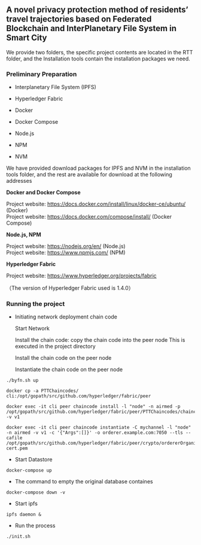 ## A novel privacy protection method of residents’ travel trajectories based on Federated Blockchain and InterPlanetary File System in Smart City

We provide two folders, the specific project contents are located in the RTT folder, and the Installation tools contain the installation packages we need.

### Preliminary Preparation

- Interplanetary File System (IPFS)

- Hyperledger Fabric

- Docker

- Docker Compose

- Node.js

- NPM

- NVM

We have provided download packages for IPFS and NVM in the installation tools folder, and the rest are available for download at the following addresses

**Docker and Docker Compose**

Project website: https://docs.docker.com/install/linux/docker-ce/ubuntu/ (Docker)\
Project website: https://docs.docker.com/compose/install/ (Docker Compose)

**Node.js, NPM**

Project website: https://nodejs.org/en/ (Node.js)\
Project website: https://www.npmjs.com/ (NPM)



**Hyperledger Fabric**

Project website: https://www.hyperledger.org/projects/fabric

（The version of Hyperledger Fabric used is 1.4.0）

### Running the project

- Initiating network deployment chain code

  Start Network
  
  Install the chain code: copy the chain code into the peer node This is executed in the project directory
  
  Install the chain code on the peer node
  
  Instantiate the chain code on the peer node

```
./byfn.sh up
```
  
 ```
docker cp -a PTTChaincodes/ cli:/opt/gopath/src/github.com/hyperledger/fabric/peer

docker exec -it cli peer chaincode install -l "node" -n airmed -p /opt/gopath/src/github.com/hyperledger/fabric/peer/PTTChaincodes/chaincode -v v1

docker exec -it cli peer chaincode instantiate -C mychannel -l "node" -n airmed -v v1 -c '{"Args":[]}' -o orderer.example.com:7050 --tls --cafile /opt/gopath/src/github.com/hyperledger/fabric/peer/crypto/ordererOrganizations/example.com/orderers/orderer.example.com/msp/tlscacerts/tlsca.example.com-cert.pem
```
- Start Datastore
  
```
docker-compose up
```

- The command to empty the original database containes

```
docker-compose down -v
```

- Start ipfs

```
ipfs daemon &
```

- Run the  process

```
./init.sh
```






